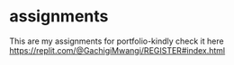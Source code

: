 # assignments
This are my assignments for portfolio-kindly check it here
https://replit.com/@GachigiMwangi/REGISTER#index.html
